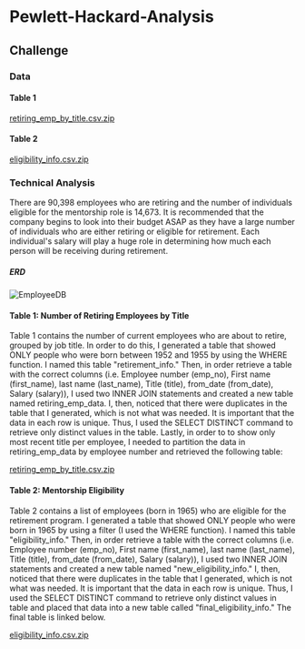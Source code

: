 # Pewlett-Hackard-Analysis

## Challenge
### Data
#### Table 1

[retiring_emp_by_title.csv.zip](https://github.com/efuen0077/Pewlett-Hackard-Analysis/files/4536852/retiring_emp_by_title.csv.zip)

#### Table 2

[eligibility_info.csv.zip](https://github.com/efuen0077/Pewlett-Hackard-Analysis/files/4536851/eligibility_info.csv.zip)

### Technical Analysis

There are 90,398 employees who are retiring and the number of individuals eligible for the mentorship role is 14,673. It is recommended that the company begins to look into their budget ASAP as they have a large number of individuals who are either retiring or eligible for retirement. Each individual's salary will play a huge role in determining how much each person will be receiving during retirement.

##### ERD
![EmployeeDB](https://user-images.githubusercontent.com/62089134/80327220-3c318300-87f0-11ea-91eb-9c896ea90601.png)

#### Table 1: Number of Retiring Employees by Title

Table 1 contains the number of current employees who are about to retire, grouped by job title. In order to do this, I generated a table that showed ONLY people who were born between 1952 and 1955 by using the WHERE function. I named this table "retirement_info." Then, in order retrieve a table with the correct columns (i.e. Employee number (emp_no), First name (first_name), last name (last_name), Title (title), from_date (from_date), Salary (salary)), I used two INNER JOIN statements and created a new table named retiring_emp_data. I, then, noticed that there were duplicates in the table that I generated, which is not what was needed. It is important that the data in each row is unique. Thus, I used the SELECT DISTINCT command to retrieve only distinct values in the table. Lastly, in order to to show only most recent title per employee, I needed to partition the data in retiring_emp_data by employee number and retrieved the following table:

[retiring_emp_by_title.csv.zip](https://github.com/efuen0077/Pewlett-Hackard-Analysis/files/4536852/retiring_emp_by_title.csv.zip)

#### Table 2: Mentorship Eligibility

Table 2 contains a list of employees (born in 1965) who are eligible for the retirement program. I generated a table that showed ONLY people who were born in 1965 by using a filter (I used the WHERE function). I named this table "eligibility_info." Then, in order retrieve a table with the correct columns (i.e. Employee number (emp_no), First name (first_name), last name (last_name), Title (title), from_date (from_date), Salary (salary)), I used two INNER JOIN statements and created a new table named "new_eligibility_info." I, then, noticed that there were duplicates in the table that I generated, which is not what was needed. It is important that the data in each row is unique. Thus, I used the SELECT DISTINCT command to retrieve only distinct values in table and placed that data into a new table called "final_eligibility_info." The final table is linked below.


[eligibility_info.csv.zip](https://github.com/efuen0077/Pewlett-Hackard-Analysis/files/4536851/eligibility_info.csv.zip)
